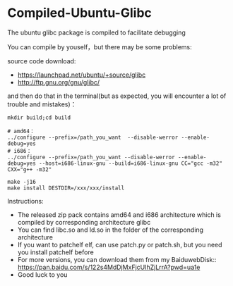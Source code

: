 # Compiled-Ubuntu-Glibc
The ubuntu glibc package is compiled  to facilitate  debugging

You can compile by youself，but there may be some problems:

source code download:

* https://launchpad.net/ubuntu/+source/glibc
* http://ftp.gnu.org/gnu/glibc/

and then do that in the terminal(but as expected, you will encounter a lot of trouble and mistakes)：
```
mkdir build;cd build

# amd64：
../configure --prefix=/path_you_want  --disable-werror --enable-debug=yes
# i686：
../configure --prefix=/path_you_want --disable-werror --enable-debug=yes --host=i686-linux-gnu --build=i686-linux-gnu CC="gcc -m32" CXX="g++ -m32" 

make -j16
make install DESTDIR=/xxx/xxx/install
```
Instructions:

* The released zip pack contains amd64 and i686 architecture which is compiled by corresponding architecture glibc
* You can find libc.so and ld.so in the folder of the corresponding architecture
* If you want to patchelf elf, can use patch.py or patch.sh, but you need you install patchelf before
* For more versions, you can download them from my BaiduwebDisk:: https://pan.baidu.com/s/122s4MdDjMxFjcUIhZjLrrA?pwd=ua1e 
* Good luck to you

